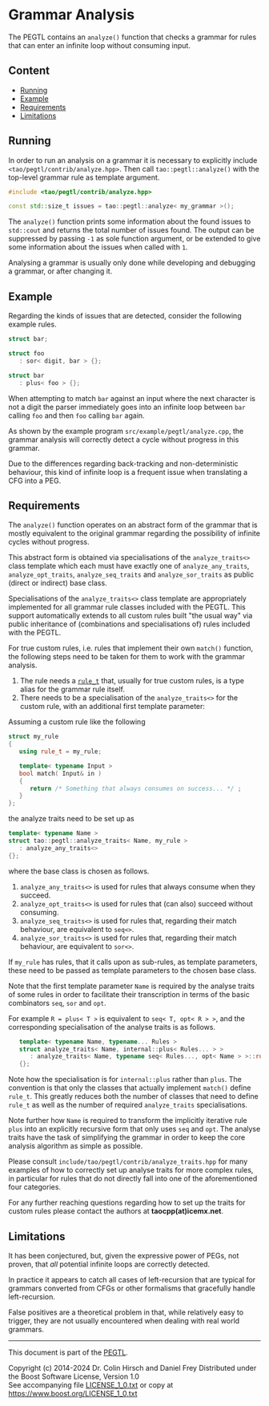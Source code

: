 # Grammar Analysis

The PEGTL contains an `analyze()` function that checks a grammar for rules that can enter an infinite loop without consuming input.

## Content

* [Running](#running)
* [Example](#example)
* [Requirements](#requirements)
* [Limitations](#limitations)

## Running

In order to run an analysis on a grammar it is necessary to explicitly include `<tao/pegtl/contrib/analyze.hpp>`.
Then call `tao::pegtl::analyze()` with the top-level grammar rule as template argument.

```c++
#include <tao/pegtl/contrib/analyze.hpp>

const std::size_t issues = tao::pegtl::analyze< my_grammar >();
```

The `analyze()` function prints some information about the found issues to `std::cout` and returns the total number of issues found.
The output can be suppressed by passing `-1` as sole function argument, or be extended to give some information about the issues when called with `1`.

Analysing a grammar is usually only done while developing and debugging a grammar, or after changing it.

## Example

Regarding the kinds of issues that are detected, consider the following example rules.

```c++
struct bar;

struct foo
   : sor< digit, bar > {};

struct bar
   : plus< foo > {};
```

When attempting to match `bar` against an input where the next character is not a digit the parser immediately goes into an infinite loop between `bar` calling `foo` and then `foo` calling `bar` again.

As shown by the example program `src/example/pegtl/analyze.cpp`, the grammar analysis will correctly detect a cycle without progress in this grammar.

Due to the differences regarding back-tracking and non-deterministic behaviour, this kind of infinite loop is a frequent issue when translating a CFG into a PEG.

## Requirements

The `analyze()` function operates on an abstract form of the grammar that is mostly equivalent to the original grammar regarding the possibility of infinite cycles without progress.

This abstract form is obtained via specialisations of the `analyze_traits<>` class template which each must have exactly one of `analyze_any_traits`, `analyze_opt_traits`, `analyze_seq_traits` and `analyze_sor_traits` as public (direct or indirect) base class.

Specialisations of the `analyze_traits<>` class template are appropriately implemented for all grammar rule classes included with the PEGTL.
This support automatically extends to all custom rules built "the usual way" via public inheritance of (combinations and specialisations of) rules included with the PEGTL.

For true custom rules, i.e. rules that implement their own `match()` function, the following steps need to be taken for them to work with the grammar analysis.

1. The rule needs a [`rule_t`](Meta-Data-and-Visit.md#rule-type) that, usually for true custom rules, is a type alias for the grammar rule itself.
2. There needs to be a specialisation of the `analyze_traits<>` for the custom rule, with an additional first template parameter:

Assuming a custom rule like the following

```c++
struct my_rule
{
   using rule_t = my_rule;

   template< typename Input >
   bool match( Input& in )
   {
      return /* Something that always consumes on success... */ ;
   }
};
```

the analyze traits need to be set up as

```c++
template< typename Name >
struct tao::pegtl::analyze_traits< Name, my_rule >
   : analyze_any_traits<>
{};
```

where the base class is chosen as follows.

1. `analyze_any_traits<>` is used for rules that always consume when they succeed.
2. `analyze_opt_traits<>` is used for rules that (can also) succeed without consuming.
3. `analyze_seq_traits<>` is used for rules that, regarding their match behaviour, are equivalent to `seq<>`.
4. `analyze_sor_traits<>` is used for rules that, regarding their match behaviour, are equivalent to `sor<>`.

If `my_rule` has rules, that it calls upon as sub-rules, as template parameters, these need to be passed as template parameters to the chosen base class.

Note that the first template parameter `Name` is required by the analyse traits of some rules in order to facilitate their transcription in terms of the basic combinators `seq`, `sor` and `opt`.

For example `R = plus< T >` is equivalent to `seq< T, opt< R > >`, and the corresponding specialisation of the analyse traits is as follows.

```c++
   template< typename Name, typename... Rules >
   struct analyze_traits< Name, internal::plus< Rules... > >
      : analyze_traits< Name, typename seq< Rules..., opt< Name > >::rule_t >
   {};
```

Note how the specialisation is for `internal::plus` rather than `plus`.
The convention is that only the classes that actually implement `match()` define `rule_t`.
This greatly reduces both the number of classes that need to define `rule_t` as well as the number of required `analyze_traits` specialisations.

Note further how `Name` is required to transform the implicitly iterative rule `plus` into an explicitly recursive form that only uses `seq` and `opt`.
The analyse traits have the task of simplifying the grammar in order to keep the core analysis algorithm as simple as possible.

Please consult `include/tao/pegtl/contrib/analyze_traits.hpp` for many examples of how to correctly set up analyse traits for more complex rules, in particular for rules that do not directly fall into one of the aforementioned four categories.

For any further reaching questions regarding how to set up the traits for custom rules please contact the authors at **taocpp(at)icemx.net**.

## Limitations

It has been conjectured, but, given the expressive power of PEGs, not proven, that *all* potential infinite loops are correctly detected.

In practice it appears to catch all cases of left-recursion that are typical for grammars converted from CFGs or other formalisms that gracefully handle left-recursion.

False positives are a theoretical problem in that, while relatively easy to trigger, they are not usually encountered when dealing with real world grammars.

---

This document is part of the [PEGTL](https://github.com/taocpp/PEGTL).

Copyright (c) 2014-2024 Dr. Colin Hirsch and Daniel Frey
Distributed under the Boost Software License, Version 1.0<br>
See accompanying file [LICENSE_1_0.txt](../LICENSE_1_0.txt) or copy at https://www.boost.org/LICENSE_1_0.txt
